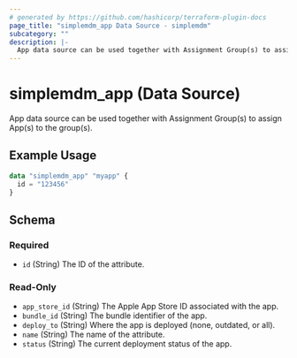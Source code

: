 ```yaml
---
# generated by https://github.com/hashicorp/terraform-plugin-docs
page_title: "simplemdm_app Data Source - simplemdm"
subcategory: ""
description: |-
  App data source can be used together with Assignment Group(s) to assign App(s) to the group(s).
---
```


# simplemdm_app (Data Source)

App data source can be used together with Assignment Group(s) to assign App(s) to the group(s).

## Example Usage

```terraform
data "simplemdm_app" "myapp" {
  id = "123456"
}
```

<!-- schema generated by tfplugindocs -->
## Schema

### Required

- `id` (String) The ID of the attribute.

### Read-Only

- `app_store_id` (String) The Apple App Store ID associated with the app.
- `bundle_id` (String) The bundle identifier of the app.
- `deploy_to` (String) Where the app is deployed (none, outdated, or all).
- `name` (String) The name of the attribute.
- `status` (String) The current deployment status of the app.
